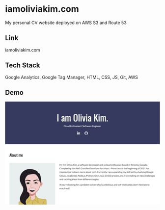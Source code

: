 # iamoliviakim.com
My personal CV website deployed on AWS S3 and Route 53


## Link

iamoliviakim.com
## Tech Stack

Google Analytics, Google Tag Manager, HTML, CSS, JS, Git, AWS
## Demo

![Screenshot](https://github.com/oliviakim217/iamoliviakim-personal-site/blob/develop/images/project2-screenshot.png?raw=true)




